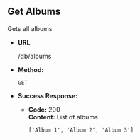 **Get Albums**
----
  Gets all albums

* **URL**

  /db/albums

* **Method:**

  `GET`

* **Success Response:**

  * **Code:** 200 <br />
    **Content:** List of albums

    ```
    ['Album 1', 'Album 2', 'Album 3']
    ```
